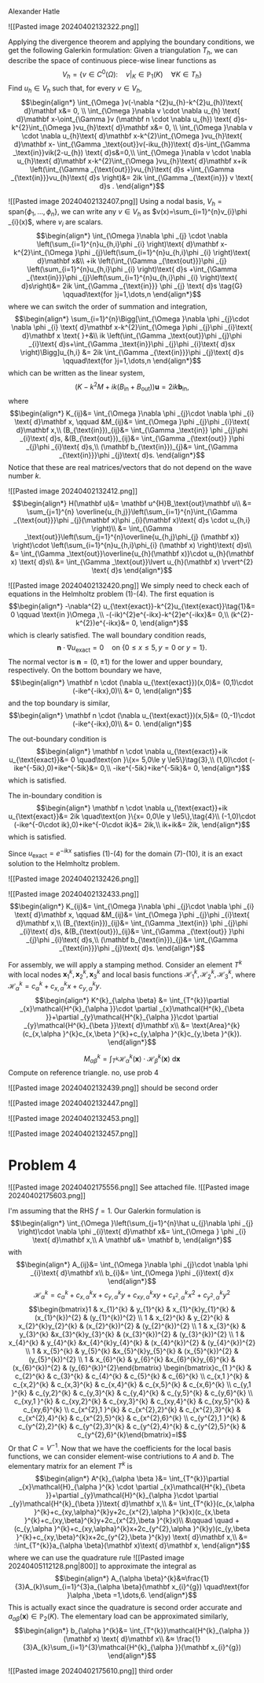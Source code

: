 Alexander Hatle

![[Pasted image 20240402132322.png]]

Applying the divergence theorem and applying the boundary conditions, we get the following Galerkin formulation:
Given a triangulation $T_{h}$, we can describe the space of continuous piece-wise linear functions as
$$V_{h}=\{v \in C^{0}(\Omega  ):\quad v|_{K}\in \mathbb P_{1}(K)\quad\forall K \in T_{h} \}$$
Find $u_{h}\in V_{h}$ such that, for every $v \in V_{h}$,
$$\begin{align*}
\int_{\Omega }v(-\nabla ^{2}u_{h}-k^{2}u_{h})\text{ d}\mathbf x&= 0, \\
\int_{\Omega }\nabla v \cdot \nabla u_{h} \text{ d}\mathbf x-\oint_{\Gamma }v  (\mathbf n \cdot \nabla u_{h}) \text{ d}s-k^{2}\int_{\Omega }vu_{h}\text{ d}\mathbf x&= 0, \\
\int_{\Omega }\nabla v \cdot \nabla u_{h}\text{ d}\mathbf x-k^{2}\int_{\Omega }vu_{h}\text{ d}\mathbf x- \int_{\Gamma _\text{out}}v(-iku_{h})\text{ d}s-\int_{\Gamma _\text{in}}vik(2-u_{h}) \text{ d}s&=0,\\
\int_{\Omega }\nabla v \cdot \nabla u_{h}\text{ d}\mathbf x-k^{2}\int_{\Omega }vu_{h}\text{ d}\mathbf x+ik \left(\int_{\Gamma _{\text{out}}}vu_{h}\text{ d}s +\int_{\Gamma _{\text{in}}}vu_{h}\text{ d}s \right)&= 2ik \int_{\Gamma _{\text{in}}} v \text{ d}s . 
\end{align*}$$

![[Pasted image 20240402132407.png]]
Using a nodal basis, $V_{h}=\text{span}\{\phi _{1},\dots ,\phi _n \}$, we can write any $v \in V_{h}$ as $v(x)=\sum_{i=1}^{n}v_{i}\phi _{i}(x)$, where $v_{i}$ are scalars. 
$$\begin{align*}
\int_{\Omega }\nabla \phi _{j} \cdot \nabla \left(\sum_{i=1}^{n}u_{h,i}\phi _{i} \right)\text{ d}\mathbf x-k^{2}\int_{\Omega }\phi _{j}\left(\sum_{i=1}^{n}u_{h,i}\phi _{i} \right)\text{ d}\mathbf x&\\
+ik \left(\int_{\Gamma _{\text{out}}}\phi _{j} \left(\sum_{i=1}^{n}u_{h,i}\phi _{i} \right)\text{ d}s +\int_{\Gamma _{\text{in}}}\phi _{j}\left(\sum_{i=1}^{n}u_{h,i}\phi _{i} \right)\text{ d}s\right)&= 2ik \int_{\Gamma _{\text{in}}} \phi _{j} \text{ d}s \tag{G} \qquad\text{for }j=1,\dots,n
\end{align*}$$
where we can switch the order of summation and integration,
$$\begin{align*}
\sum_{i=1}^{n}\Bigg[\int_{\Omega }\nabla \phi _{j}\cdot \nabla \phi _{i} \text{ d}\mathbf x-k^{2}\int_{\Omega }\phi _{j}\phi _{i}\text{ d}\mathbf x \text{ }+&\\
ik \left(\int_{\Gamma _\text{out}}\phi _{j}\phi _{i}\text{ d}s+\int_{\Gamma _\text{in}}\phi _{j}\phi _{i}\text{ d}sx \right)\Bigg]u_{h,i} &= 2ik \int_{\Gamma _{\text{in}}}\phi _{j}\text{ d}s \qquad\text{for }j=1,\dots,n
\end{align*}$$
which can be written as the linear system,
$$(K-k^{2}M+ik(B_{\text{in}}+B_{\text{out}}))\mathbf u=2ik\mathbf b_{\text{in}},$$
where
$$\begin{align*}
K_{ij}&= \int_{\Omega }\nabla \phi _{j}\cdot \nabla \phi _{i} \text{ d}\mathbf x, \qquad &M_{ij}&=  \int_{\Omega }\phi _{j}\phi _{i}\text{ d}\mathbf x,\\
(B_{\text{in}})_{ij}&= \int_{\Gamma _\text{in}} \phi _{j}\phi _{i}\text{ d}s, &(B_{\text{out}})_{ij}&=  \int_{\Gamma _{\text{out}} }\phi _{j}\phi _{i}\text{ d}s,\\
(\mathbf b_{\text{in}})_{j}&= \int_{\Gamma _{\text{in}}}\phi _{j}\text{ d}s.
\end{align*}$$
Notice that these are real matrices/vectors that do not depend on the wave number $k$.

![[Pasted image 20240402132412.png]]
$$\begin{align*}
H(\mathbf u)&= \mathbf u^{H}B_\text{out}\mathbf u\\
&= \sum_{j=1}^{n} \overline{u_{h,j}}\left(\sum_{i=1}^{n}\int_{\Gamma _{\text{out}}}\phi _{j}(\mathbf x)\phi _{i}(\mathbf x)\text{ d}s \cdot u_{h,i} \right)\\
&= \int_{\Gamma _\text{out}}\left(\sum_{j=1}^{n}\overline{u_{h,j}\phi_{j} (\mathbf x)} \right)\cdot \left(\sum_{i=1}^{n}u_{h,i}\phi_{i} (\mathbf x) \right)\text{ d}s\\
&= \int_{\Gamma _\text{out}}\overline{u_{h}(\mathbf x)}\cdot u_{h}(\mathbf x) \text{ d}s\\
	&= \int_{\Gamma _\text{out}}\lvert u_{h}(\mathbf x) \rvert^{2} \text{ d}s
\end{align*}$$


![[Pasted image 20240402132420.png]]
We simply need to check each of equations in the Helmholtz problem (1)-(4).
The first equation is
$$\begin{align*}
-\nabla^{2} u_{\text{exact}}-k^{2}u_{\text{exact}}\tag{1}&= 0 \qquad \text{in }\Omega ,\\
-(-ik)^{2}e^{-ikx}-k^{2}e^{-ikx}&= 0,\\
(k^{2}-k^{2})e^{-ikx}&= 0,
\end{align*}$$
which is clearly satisfied.
The wall boundary condition reads,
$$\mathbf n \cdot \nabla u_{\text{exact}}=0 \quad\text{on } \{ 0 \le x \le5, y=0 \text{ or }y=1\}\tag{2}.$$
The normal vector is $\mathbf n=(0,\pm 1)$ for the lower and upper boundary, respectively. 
On the bottom boundary we have,
$$\begin{align*}
\mathbf n \cdot  (\nabla u_{\text{exact}})(x,0)&= (0,1)\cdot (-ike^{-ikx},0)\\
&= 0,
\end{align*}$$
and the top boundary is similar,
$$\begin{align*}
\mathbf n \cdot  (\nabla u_{\text{exact}})(x,5)&= (0,-1)\cdot (-ike^{-ikx},0)\\
&= 0.
\end{align*}$$

The out-boundary condition is
$$\begin{align*}
\mathbf n \cdot \nabla u_{\text{exact}}+ik u_{\text{exact}}&= 0 \quad\text{on }\{x= 5,0\le y \le5\}\tag{3},\\
(1,0)\cdot (-ike^{-5ik},0)+ike^{-5ik}&= 0,\\
-ike^{-5ik}+ike^{-5ik}&= 0,
\end{align*}$$
which is satisfied.

The in-boundary condition is
$$\begin{align*}
\mathbf n \cdot \nabla u_{\text{exact}}+ik u_{\text{exact}}&= 2ik \quad\text{on }\{x= 0,0\le y \le5\},\tag{4}\\
(-1,0)\cdot (-ike^{-0\cdot ik},0)+ike^{-0\cdot ik}&= 2ik,\\
ik+ik&= 2ik,
\end{align*}$$
which is satisfied.

Since $u_\text{exact}=e^{-ikx}$ satisfies (1)-(4) for the domain (7)-(10), it is an exact solution to the Helmholtz problem.

![[Pasted image 20240402132426.png]]


![[Pasted image 20240402132433.png]]
$$\begin{align*}
K_{ij}&= \int_{\Omega }\nabla \phi _{j}\cdot \nabla \phi _{i} \text{ d}\mathbf x, \qquad &M_{ij}&=  \int_{\Omega }\phi _{j}\phi _{i}\text{ d}\mathbf x,\\
(B_{\text{in}})_{ij}&= \int_{\Gamma _\text{in}} \phi _{j}\phi _{i}\text{ d}s, &(B_{\text{out}})_{ij}&=  \int_{\Gamma _{\text{out}} }\phi _{j}\phi _{i}\text{ d}s,\\
(\mathbf b_{\text{in}})_{j}&= \int_{\Gamma _{\text{in}}}\phi _{j}\text{ d}s.
\end{align*}$$

For assembly, we will apply a stamping method. Consider an element $T^{k}$ with local nodes $\mathbf x_{1}^{k},\mathbf x_{2}^{k},\mathbf x_{3}^{k}$ and local basis functions $\mathcal{H}_{1}^{k},\mathcal{H}_{2}^{k},\mathcal{H}_{3}^{k}$, where $\mathcal{H}^{k}_{\alpha }=c_{\alpha }^{k}+c_{x,\alpha }^{k}x+ c_{y,\alpha }^{k}y$.
$$\begin{align*}
K^{k}_{\alpha \beta} &= \int_{T^{k}}\partial _{x}\mathcal{H^{k}_{\alpha }}\cdot \partial _{x}\mathcal{H^{k}_{\beta  }}+\partial _{y}\mathcal{H^{k}_{\alpha }}\cdot \partial _{y}\mathcal{H^{k}_{\beta  }}\text{ d}\mathbf x\\
&= \text{Area}^{k}(c_{x,\alpha }^{k}c_{x,\beta }^{k}+c_{y,\alpha }^{k}c_{y,\beta }^{k}).
\end{align*}$$

$$M_{\alpha \beta  }^{k}=\int_{T^{k}}\mathcal{H}_{\alpha }^{k}(\mathbf x) \cdot \mathcal{H}^{k}_{\beta }(\mathbf x)\text{ d}\mathbf x$$
Compute on reference triangle. no, use prob 4

![[Pasted image 20240402132439.png]]
should be second order

![[Pasted image 20240402132447.png]]

![[Pasted image 20240402132453.png]]

![[Pasted image 20240402132457.png]]

# Problem 4

![[Pasted image 20240402175556.png]]
See attached file.
![[Pasted image 20240402175603.png]]

I'm assuming that the RHS $f=1$.
Our Galerkin formulation is
$$\begin{align*}
\int_{\Omega }\left(\sum_{j=1}^{n}\hat u_{j}\nabla \phi _{j} \right)\cdot \nabla \phi _{i}\text{ d}\mathbf x&= \int_{\Omega } \phi _{i} \text{ d}\mathbf x,\\
A \mathbf u&= \mathbf b,
\end{align*}$$
with 
$$\begin{align*}
A_{ij}&= \int_{\Omega }\nabla \phi _{j}\cdot \nabla \phi _{i}\text{ d}\mathbf x\\
b_{i}&= \int_{\Omega }\phi _{i}\text{ d}x
\end{align*}$$
$$\mathcal{H}^{k}_{\alpha }=c_{\alpha }^{k}+c_{x,\alpha }^{k}x+ c_{y,\alpha }^{k}y+c_{xy,\alpha}^{k}xy+c_{x^{2},\alpha }^{k}x^{2}+c_{y^{2},\alpha}^{k}y^{2}$$
$$\begin{bmatrix}1 & x_{1}^{k} & y_{1}^{k} & x_{1}^{k}y_{1}^{k} & (x_{1}^{k})^{2} & (y_{1}^{k})^{2} \\ 1 & x_{2}^{k} & y_{2}^{k} & x_{2}^{k}y_{2}^{k} & (x_{2}^{k})^{2} & (y_{2}^{k})^{2} \\ 1 & x_{3}^{k} & y_{3}^{k} &x_{3}^{k}y_{3}^{k} &  (x_{3}^{k})^{2} & (y_{3}^{k})^{2} \\ 1 & x_{4}^{k} & y_{4}^{k} &x_{4}^{k}y_{4}^{k} &  (x_{4}^{k})^{2} & (y_{4}^{k})^{2} \\ 1 & x_{5}^{k} & y_{5}^{k} &x_{5}^{k}y_{5}^{k} &  (x_{5}^{k})^{2} & (y_{5}^{k})^{2} \\ 1 & x_{6}^{k} & y_{6}^{k} &x_{6}^{k}y_{6}^{k} &  (x_{6}^{k})^{2} & (y_{6}^{k})^{2}\end{bmatrix}
\begin{bmatrix}c_{1 }^{k} & c_{2}^{k} & c_{3}^{k} & c_{4}^{k} & c_{5}^{k} & c_{6}^{k} \\ c_{x,1 }^{k} & c_{x,2}^{k} & c_{x,3}^{k} & c_{x,4}^{k} & c_{x,5}^{k} & c_{x,6}^{k} \\ c_{y,1 }^{k} & c_{y,2}^{k} & c_{y,3}^{k} & c_{y,4}^{k} & c_{y,5}^{k} & c_{y,6}^{k} \\ c_{xy,1 }^{k} & c_{xy,2}^{k} & c_{xy,3}^{k} & c_{xy,4}^{k} & c_{xy,5}^{k} & c_{xy,6}^{k} \\ c_{x^{2},1 }^{k} & c_{x^{2},2}^{k} & c_{x^{2},3}^{k} & c_{x^{2},4}^{k} & c_{x^{2},5}^{k} & c_{x^{2},6}^{k} \\ c_{y^{2},1 }^{k} & c_{y^{2},2}^{k} & c_{y^{2},3}^{k} & c_{y^{2},4}^{k} & c_{y^{2},5}^{k} & c_{y^{2},6}^{k}\end{bmatrix}=I$$
Or that $C =V^{-1}$.
Now that we have the coefficients for the local basis functions, we can consider element-wise contriutions to $A$ and $b$. The elementary matrix for an element $T^{k}$ is
$$\begin{align*}
A^{k}_{\alpha \beta }&= \int_{T^{k}}\partial _{x}\mathcal{H}_{\alpha }^{k} \cdot \partial _{x}\mathcal{H^{k}_{\beta  }}+\partial _{y}\mathcal{H}^{k}_{\alpha }\cdot \partial _{y}\mathcal{H^{k}_{\beta  }}\text{ d}\mathbf x,\\
&= \int_{T^{k}}(c_{x,\alpha }^{k}+c_{xy,\alpha}^{k}y+2c_{x^{2},\alpha  }^{k}x)(c_{x,\beta }^{k}+c_{xy,\beta}^{k}y+2c_{x^{2},\beta }^{k}x)\\
&\qquad \quad  + (c_{y,\alpha }^{k}+c_{xy,\alpha}^{k}x+2c_{y^{2},\alpha  }^{k}y)(c_{y,\beta }^{k}+c_{xy,\beta}^{k}x+2c_{y^{2},\beta }^{k}y) \text{ d}\mathbf x,\\
&= :\int_{T^{k}}a_{\alpha \beta}(\mathbf x)\text{ d}\mathbf x,
\end{align*}$$
where we can use the quadrature rule 
![[Pasted image 20240405112128.png|800]]
to approximate the integral as
$$\begin{align*}
A_{\alpha \beta}^{k}&≈\frac{1}{3}A_{k}\sum_{i=1}^{3}a_{\alpha \beta}(\mathbf x_{i}^{g}) \quad\text{for }\alpha ,\beta =1,\dots,6.
\end{align*}$$
This is actually exact since the quadrature is second order accurate and $a_{\alpha \beta}(\mathbf x)\in \mathbb P_{2}(K)$.
The elementary load can be approximated similarly,
$$\begin{align*}
b_{\alpha }^{k}&= \int_{T^{k}}\mathcal{H^{k}_{\alpha }}(\mathbf x) \text{ d}\mathbf x\\
&≈ \frac{1}{3}A_{k}\sum_{i=1}^{3}\mathcal{H^{k}_{\alpha }}(\mathbf x_{i}^{g})
\end{align*}$$



![[Pasted image 20240402175610.png]]
third order